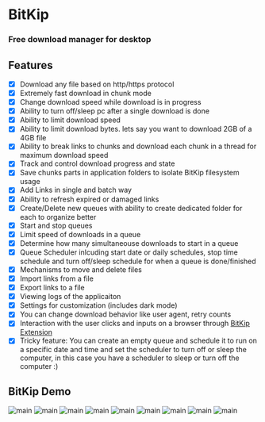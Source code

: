# BitKip
### Free download manager for desktop 

## Features

- [x] Download any file based on http/https protocol
- [x] Extremely fast download in chunk mode
- [x] Change download speed while download is in progress
- [x] Ability to turn off/sleep pc after a single download is done
- [x] Ability to limit download speed
- [x] Ability to limit download bytes. lets say you want to download 2GB of a 4GB file
- [x] Ability to break links to chunks and download each chunk in a thread for maximum download speed
- [x] Track and control download progress and state
- [x] Save chunks parts in application folders to isolate BitKip filesystem usage
- [x] Add Links in single and batch way
- [x] Ability to refresh expired or damaged links
- [x] Create/Delete new queues with ability to create dedicated folder for each to organize better
- [x] Start and stop queues
- [x] Limit speed of downloads in a queue
- [x] Determine how many simultaneouse downloads to start in a queue
- [x] Queue Scheduler inlcuding start date or daily schedules, stop time schedule and turn off/sleep schedule for when a queue is done/finished
- [x] Mechanisms to move and delete files 
- [x] Import links from a file
- [x] Export links to a file
- [x] Viewing logs of the applicaiton
- [x] Settings for customization (includes dark mode)
- [x] You can change download behavior like user agent, retry counts
- [x] Interaction with the user clicks and inputs on a browser through [BitKip Extension](https://github.com/DarkDeveloper-arch/BitKip-extensions)
- [x] Tricky feature: You can create an empty queue and schedule it to run on a specific date and time and set the scheduler to turn off or sleep the computer, in this case you have a scheduler to sleep or turn off the computer :)

## BitKip Demo

![main](https://github.com/DarkDeveloper-arch/BitKip/blob/main/readme-img/main.png)
![main](https://github.com/DarkDeveloper-arch/BitKip/blob/main/readme-img/single.png)
![main](https://github.com/DarkDeveloper-arch/BitKip/blob/main/readme-img/batch.png)
![main](https://github.com/DarkDeveloper-arch/BitKip/blob/main/readme-img/batch-list.png)
![main](https://github.com/DarkDeveloper-arch/BitKip/blob/main/readme-img/queue-settings.png)
![main](https://github.com/DarkDeveloper-arch/BitKip/blob/main/readme-img/queue-scheduler.png)
![main](https://github.com/DarkDeveloper-arch/BitKip/blob/main/readme-img/settings-1.png)
![main](https://github.com/DarkDeveloper-arch/BitKip/blob/main/readme-img/settings-2.png)
![main](https://github.com/DarkDeveloper-arch/BitKip/blob/main/readme-img/logs.png)



